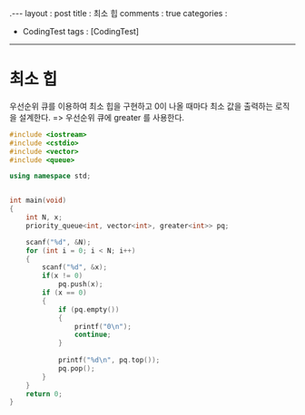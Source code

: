 .---
layout : post
title : 최소 힙
comments : true
categories : 
- CodingTest
tags : [CodingTest]
---
# 최소 힙 
우선순위 큐를 이용하여 최소 힙을 구현하고 0이 나올 때마다 최소 값을 출력하는 로직을 설계한다.
=> 우선순위 큐에 greater<int> 를 사용한다.

```cpp
#include <iostream>
#include <cstdio>
#include <vector>
#include <queue>

using namespace std;


int main(void)
{
	int N, x;
	priority_queue<int, vector<int>, greater<int>> pq;

	scanf("%d", &N);
	for (int i = 0; i < N; i++)
	{
		scanf("%d", &x);
		if(x != 0)
			pq.push(x);
		if (x == 0)
		{
			if (pq.empty())
			{
				printf("0\n");
				continue;
			}
				
			printf("%d\n", pq.top());
			pq.pop();
		}
	}
	return 0;
}
```